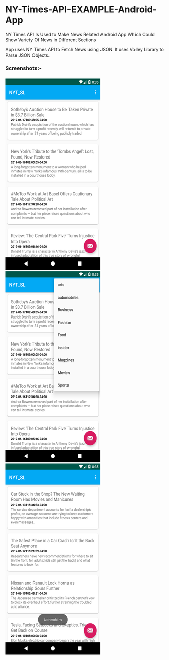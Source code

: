 # NY-Times-API-EXAMPLE-Android-App
NY Times API Is Used to Make News Related Android App Which Could Show Variety Of News in Different Sections 

App uses NY Times API to Fetch News using JSON.
It uses Volley Library to Parse JSON Objects..

<h3>Screenshots:-<h3>

<img src="Screenshot/Screenshot_1560783936.png" width="300" height="600">

<img src="Screenshot/Screenshot_1560783949.png" width="300" height="600">

<img src="Screenshot/Screenshot_1560783956.png" width="300" height="600">
